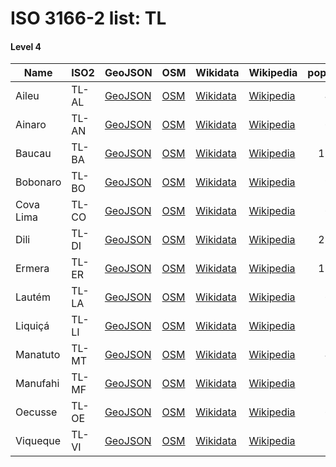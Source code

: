 # ISO 3166-2 list: TL


#### Level 4
Name | ISO2 | GeoJSON | OSM | Wikidata | Wikipedia | population 
--- | --- | --- | --- | --- | --- | --: 
Aileu | TL-AL | [GeoJSON](../../export/geojson/q8/iso2/TL/TL-AL.geojson) | [OSM](https://www.openstreetmap.org/relation/4631017) | [Wikidata](https://www.wikidata.org/wiki/Q405100) | [Wikipedia](http://en.wikipedia.org/wiki/pt%3AAileu%20%28munic%C3%ADpio%29) | 48,837
Ainaro | TL-AN | [GeoJSON](../../export/geojson/q8/iso2/TL/TL-AN.geojson) | [OSM](https://www.openstreetmap.org/relation/4631018) | [Wikidata](https://www.wikidata.org/wiki/Q405926) | [Wikipedia](http://en.wikipedia.org/wiki/pt%3AAinaro%20%28munic%C3%ADpio%29) | 63,136
Baucau | TL-BA | [GeoJSON](../../export/geojson/q8/iso2/TL/TL-BA.geojson) | [OSM](https://www.openstreetmap.org/relation/4631019) | [Wikidata](https://www.wikidata.org/wiki/Q811132) | [Wikipedia](http://en.wikipedia.org/wiki/pt%3ABaucau%20%28munic%C3%ADpio%29) | 123,203
Bobonaro | TL-BO | [GeoJSON](../../export/geojson/q8/iso2/TL/TL-BO.geojson) | [OSM](https://www.openstreetmap.org/relation/4631020) | [Wikidata](https://www.wikidata.org/wiki/Q860913) | [Wikipedia](http://en.wikipedia.org/wiki/pt%3ABobonaro%20%28munic%C3%ADpio%29) | 97,762
Cova Lima | TL-CO | [GeoJSON](../../export/geojson/q8/iso2/TL/TL-CO.geojson) | [OSM](https://www.openstreetmap.org/relation/4631021) | [Wikidata](https://www.wikidata.org/wiki/Q165575) | [Wikipedia](http://en.wikipedia.org/wiki/pt%3ACova%20Lima%20%28munic%C3%ADpio%29) | 65,301
Dili | TL-DI | [GeoJSON](../../export/geojson/q8/iso2/TL/TL-DI.geojson) | [OSM](https://www.openstreetmap.org/relation/4631022) | [Wikidata](https://www.wikidata.org/wiki/Q860901) | [Wikipedia](http://en.wikipedia.org/wiki/en%3ADili%20District) | 277,279
Ermera | TL-ER | [GeoJSON](../../export/geojson/q8/iso2/TL/TL-ER.geojson) | [OSM](https://www.openstreetmap.org/relation/4631023) | [Wikidata](https://www.wikidata.org/wiki/Q668171) | [Wikipedia](http://en.wikipedia.org/wiki/pt%3AErmera%20%28munic%C3%ADpio%29) | 125,702
Lautém | TL-LA | [GeoJSON](../../export/geojson/q8/iso2/TL/TL-LA.geojson) | [OSM](https://www.openstreetmap.org/relation/4631024) | [Wikidata](https://www.wikidata.org/wiki/Q686554) | [Wikipedia](http://en.wikipedia.org/wiki/pt%3ALaut%C3%A9m%20%28munic%C3%ADpio%29) | 65,240
Liquiçá | TL-LI | [GeoJSON](../../export/geojson/q8/iso2/TL/TL-LI.geojson) | [OSM](https://www.openstreetmap.org/relation/4631025) | [Wikidata](https://www.wikidata.org/wiki/Q860897) | [Wikipedia](http://en.wikipedia.org/wiki/pt%3ALiqui%C3%A7%C3%A1%20%28munic%C3%ADpio%29) | 71,927
Manatuto | TL-MT | [GeoJSON](../../export/geojson/q8/iso2/TL/TL-MT.geojson) | [OSM](https://www.openstreetmap.org/relation/4631027) | [Wikidata](https://www.wikidata.org/wiki/Q860630) | [Wikipedia](http://en.wikipedia.org/wiki/pt%3AManatuto%20%28munic%C3%ADpio%29) | 46,619
Manufahi | TL-MF | [GeoJSON](../../export/geojson/q8/iso2/TL/TL-MF.geojson) | [OSM](https://www.openstreetmap.org/relation/4631028) | [Wikidata](https://www.wikidata.org/wiki/Q629934) | [Wikipedia](http://en.wikipedia.org/wiki/pt%3AManufahi%20%28munic%C3%ADpio%29) | 53,691
Oecusse | TL-OE | [GeoJSON](../../export/geojson/q8/iso2/TL/TL-OE.geojson) | [OSM](https://www.openstreetmap.org/relation/3725861) | [Wikidata](https://www.wikidata.org/wiki/Q860639) | [Wikipedia](http://en.wikipedia.org/wiki/pt%3AOecusse%20%28munic%C3%ADpio%29) | 68,913
Viqueque | TL-VI | [GeoJSON](../../export/geojson/q8/iso2/TL/TL-VI.geojson) | [OSM](https://www.openstreetmap.org/relation/4631029) | [Wikidata](https://www.wikidata.org/wiki/Q610726) | [Wikipedia](http://en.wikipedia.org/wiki/pt%3AViqueque%20%28munic%C3%ADpio%29) | 73,033
